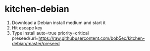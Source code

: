 # kitchen-debian

1. Download a Debian install medium and start it
2. Hit escape key
3. Type install auto=true priority=critical preseed/url=https://raw.githubusercontent.com/bob5ec/kitchen-debian/master/preseed
